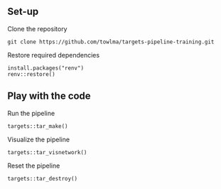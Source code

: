 ## Set-up

Clone the repository

```{bash}
git clone https://github.com/towlma/targets-pipeline-training.git
```

Restore required dependencies
```{r}
install.packages("renv")
renv::restore()
```

## Play with the code

Run the pipeline
```{r}
targets::tar_make()
```

Visualize the pipeline
```{r}
targets::tar_visnetwork()
```

Reset the pipeline
```{r}
targets::tar_destroy()
```

